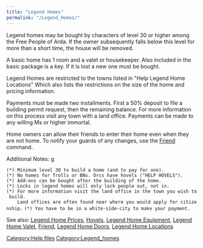 ```yaml
---
title: "Legend Homes"
permalink: "/Legend_Homes/"
---
```


Legend homes may be bought by characters of level 30 or higher among the
Free People of Arda. If the owner subsequently falls below this level
for more than a short time, the house will be removed.

A basic home has 1 room and a valet or housekeeper. Also included in the
basic package is a key. If it is lost a new one must be bought.

Legend Homes are restricted to the towns listed in "Help Legend Home
Locations" Which also lists the restrictions on the size of the home and
pricing information.

Payments must be made two installments. First a 50% deposit to file a
building permit request, then the remaining balance. For more
information on this process visit any town with a land office. Payments
can be made to any willing Ms or higher immortal.

Home owners can allow their friends to enter their home even when they
are not home. To notify your guards of any changes, use the
[Friend](Friend "wikilink") command.

Additional Notes: <nowiki>g

`(*) Minimum level 30 to build a home (and to pay for one).`
`(*) No homes for Trolls or BNs. Orcs have hovels ("HELP HOVELS").`
`(*) Add-ons can be bought after the building of the home. `
`(*) Locks in legend homes will only lock people out, not in. `
`(*) For more information visit the land office in the town you wish to build.`
`    Land offices are often found near where you would apply for citizenship.`
`(*) You have to be in a white-side-city to make your payment. `

</pre>

See also: [Legend Home Prices](Legend_Home_Prices "wikilink"),
[Hovels](Hovels "wikilink"), [Legend Home
Equipment](Legend_Home_Equipment "wikilink"), [Legend Home
Valet](Legend_Home_Valet "wikilink"), [Friend](Friend "wikilink"),
[Legend Home Doors](Legend_Home_Doors "wikilink"), [Legend Home
Locations](Legend_Home_Locations "wikilink")

[Category:Help files](Category:Help_files "wikilink")
[Category:Legend_homes](Category:Legend_homes "wikilink")